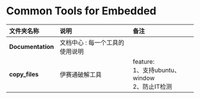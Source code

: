 # Common Tools for Embedded

文件夹名称| 说明|备注|
|:-------- | :----- | :-----
|**Documentation**| 文档中心 : 每一个工具的使用说明||
|**copy_files**|伊赛通破解工具|feature:<br>1、支持ubuntu、window<br>2、防止IT检测|
